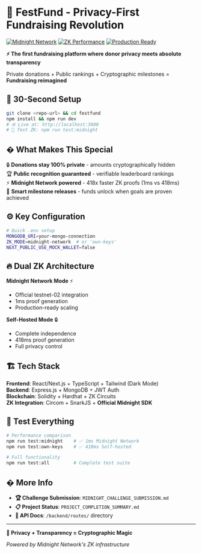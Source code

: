 # 🌙 FestFund - Privacy-First Fundraising Revolution

[![Midnight Network](https://img.shields.io/badge/Midnight-Testnet--02%20Live-purple.svg)](https://rpc.testnet-02.midnight.network)
[![ZK Performance](https://img.shields.io/badge/ZK%20Proofs-1ms%20Generation-blue.svg)](#midnight-power)
[![Production Ready](https://img.shields.io/badge/Status-Full%20Stack-brightgreen.svg)](#quick-start)

**⚡ The first fundraising platform where donor privacy meets absolute transparency**

Private donations + Public rankings + Cryptographic milestones = **Fundraising reimagined**

## 🚀 **30-Second Setup**

```bash
git clone <repo-url> && cd festfund
npm install && npm run dev
# 🌐 Live at: http://localhost:3000
# 🧪 Test ZK: npm run test:midnight
```

## � **What Makes This Special**

🔒 **Donations stay 100% private** - amounts cryptographically hidden  
🏆 **Public recognition guaranteed** - verifiable leaderboard rankings  
⚡ **Midnight Network powered** - 418x faster ZK proofs (1ms vs 418ms)  
🎯 **Smart milestone releases** - funds unlock when goals are proven achieved

## ⚙️ **Key Configuration**

```bash
# Quick .env setup
MONGODB_URI=your-mongo-connection
ZK_MODE=midnight-network  # or 'own-keys'
NEXT_PUBLIC_USE_MOCK_WALLET=false
```

## 🔥 **Dual ZK Architecture**

**Midnight Network Mode** ⚡

- Official testnet-02 integration
- 1ms proof generation
- Production-ready scaling

**Self-Hosted Mode** 🔒

- Complete independence
- 418ms proof generation
- Full privacy control

## 🏗️ **Tech Stack**

**Frontend**: React/Next.js + TypeScript + Tailwind (Dark Mode)  
**Backend**: Express.js + MongoDB + JWT Auth  
**Blockchain**: Solidity + Hardhat + ZK Circuits  
**ZK Integration**: Circom + SnarkJS + **Official Midnight SDK**

## 🧪 **Test Everything**

```bash
# Performance comparison
npm run test:midnight    # ✅ 1ms Midnight Network
npm run test:own-keys    # ✅ 418ms Self-hosted

# Full functionality
npm run test:all         # Complete test suite
```

## � **More Info**

- **🏆 Challenge Submission**: `MIDNIGHT_CHALLENGE_SUBMISSION.md`
- **📋 Project Status**: `PROJECT_COMPLETION_SUMMARY.md`
- **🔧 API Docs**: `/backend/routes/` directory

---

**🌟 Privacy + Transparency = Cryptographic Magic**

_Powered by Midnight Network's ZK infrastructure_
